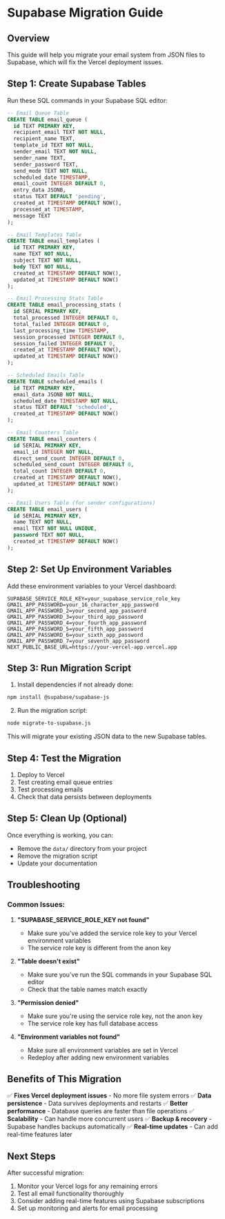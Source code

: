 # Supabase Migration Guide

## Overview
This guide will help you migrate your email system from JSON files to Supabase, which will fix the Vercel deployment issues.

## Step 1: Create Supabase Tables

Run these SQL commands in your Supabase SQL editor:

```sql
-- Email Queue Table
CREATE TABLE email_queue (
  id TEXT PRIMARY KEY,
  recipient_email TEXT NOT NULL,
  recipient_name TEXT,
  template_id TEXT NOT NULL,
  sender_email TEXT NOT NULL,
  sender_name TEXT,
  sender_password TEXT,
  send_mode TEXT NOT NULL,
  scheduled_date TIMESTAMP,
  email_count INTEGER DEFAULT 0,
  entry_data JSONB,
  status TEXT DEFAULT 'pending',
  created_at TIMESTAMP DEFAULT NOW(),
  processed_at TIMESTAMP,
  message TEXT
);

-- Email Templates Table
CREATE TABLE email_templates (
  id TEXT PRIMARY KEY,
  name TEXT NOT NULL,
  subject TEXT NOT NULL,
  body TEXT NOT NULL,
  created_at TIMESTAMP DEFAULT NOW(),
  updated_at TIMESTAMP DEFAULT NOW()
);

-- Email Processing Stats Table
CREATE TABLE email_processing_stats (
  id SERIAL PRIMARY KEY,
  total_processed INTEGER DEFAULT 0,
  total_failed INTEGER DEFAULT 0,
  last_processing_time TIMESTAMP,
  session_processed INTEGER DEFAULT 0,
  session_failed INTEGER DEFAULT 0,
  created_at TIMESTAMP DEFAULT NOW(),
  updated_at TIMESTAMP DEFAULT NOW()
);

-- Scheduled Emails Table
CREATE TABLE scheduled_emails (
  id TEXT PRIMARY KEY,
  email_data JSONB NOT NULL,
  scheduled_date TIMESTAMP NOT NULL,
  status TEXT DEFAULT 'scheduled',
  created_at TIMESTAMP DEFAULT NOW()
);

-- Email Counters Table
CREATE TABLE email_counters (
  id SERIAL PRIMARY KEY,
  email_id INTEGER NOT NULL,
  direct_send_count INTEGER DEFAULT 0,
  scheduled_send_count INTEGER DEFAULT 0,
  total_count INTEGER DEFAULT 0,
  created_at TIMESTAMP DEFAULT NOW(),
  updated_at TIMESTAMP DEFAULT NOW()
);

-- Email Users Table (for sender configurations)
CREATE TABLE email_users (
  id SERIAL PRIMARY KEY,
  name TEXT NOT NULL,
  email TEXT NOT NULL UNIQUE,
  password TEXT NOT NULL,
  created_at TIMESTAMP DEFAULT NOW()
);
```

## Step 2: Set Up Environment Variables

Add these environment variables to your Vercel dashboard:

```
SUPABASE_SERVICE_ROLE_KEY=your_supabase_service_role_key
GMAIL_APP_PASSWORD=your_16_character_app_password
GMAIL_APP_PASSWORD_2=your_second_app_password
GMAIL_APP_PASSWORD_3=your_third_app_password
GMAIL_APP_PASSWORD_4=your_fourth_app_password
GMAIL_APP_PASSWORD_5=your_fifth_app_password
GMAIL_APP_PASSWORD_6=your_sixth_app_password
GMAIL_APP_PASSWORD_7=your_seventh_app_password
NEXT_PUBLIC_BASE_URL=https://your-vercel-app.vercel.app
```

## Step 3: Run Migration Script

1. Install dependencies if not already done:
```bash
npm install @supabase/supabase-js
```

2. Run the migration script:
```bash
node migrate-to-supabase.js
```

This will migrate your existing JSON data to the new Supabase tables.

## Step 4: Test the Migration

1. Deploy to Vercel
2. Test creating email queue entries
3. Test processing emails
4. Check that data persists between deployments

## Step 5: Clean Up (Optional)

Once everything is working, you can:
- Remove the `data/` directory from your project
- Remove the migration script
- Update your documentation

## Troubleshooting

### Common Issues:

1. **"SUPABASE_SERVICE_ROLE_KEY not found"**
   - Make sure you've added the service role key to your Vercel environment variables
   - The service role key is different from the anon key

2. **"Table doesn't exist"**
   - Make sure you've run the SQL commands in your Supabase SQL editor
   - Check that the table names match exactly

3. **"Permission denied"**
   - Make sure you're using the service role key, not the anon key
   - The service role key has full database access

4. **"Environment variables not found"**
   - Make sure all environment variables are set in Vercel
   - Redeploy after adding new environment variables

## Benefits of This Migration

✅ **Fixes Vercel deployment issues** - No more file system errors
✅ **Data persistence** - Data survives deployments and restarts
✅ **Better performance** - Database queries are faster than file operations
✅ **Scalability** - Can handle more concurrent users
✅ **Backup & recovery** - Supabase handles backups automatically
✅ **Real-time updates** - Can add real-time features later

## Next Steps

After successful migration:
1. Monitor your Vercel logs for any remaining errors
2. Test all email functionality thoroughly
3. Consider adding real-time features using Supabase subscriptions
4. Set up monitoring and alerts for email processing
